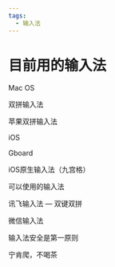 ```yaml
---
tags:
  - 输入法
---
```

# 目前用的输入法

Mac OS 

双拼输入法

苹果双拼输入法



iOS

Gboard

iOS原生输入法（九宫格）



可以使用的输入法

讯飞输入法 — 双键双拼

微信输入法



输入法安全是第一原则

宁肯爬，不喝茶